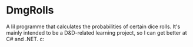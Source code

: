 # DmgRolls
A lil programme that calculates the probabilities of certain dice rolls. It's mainly intended to be a D&D-related learning project, so I can get better at C# and .NET. c:
